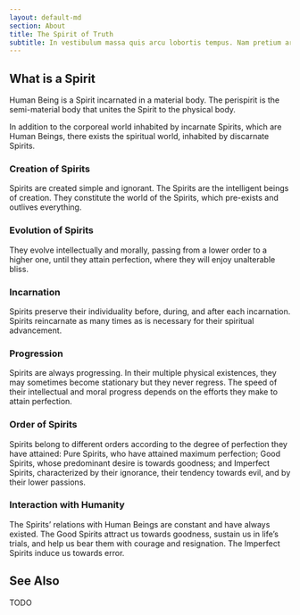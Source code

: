 ```yaml
---
layout: default-md
section: About
title: The Spirit of Truth
subtitle: In vestibulum massa quis arcu lobortis tempus. Nam pretium arcu in odio vulputate luctus.
---
```


## What is a Spirit

Human Being is a Spirit incarnated in a material body. The perispirit is the semi-material body that unites the Spirit to the physical body.

In addition to the corporeal world inhabited by incarnate Spirits, which are Human Beings, there exists the spiritual world, inhabited by discarnate Spirits.

### Creation of Spirits
Spirits are created simple and ignorant. The Spirits are the intelligent beings of creation. They constitute the world of the Spirits, which pre-exists and outlives everything.


### Evolution of Spirits
They evolve intellectually and morally, passing from a lower order to a higher one, until they attain perfection, where they will enjoy unalterable bliss.

### Incarnation
Spirits preserve their individuality before, during, and after each incarnation. Spirits reincarnate as many times as is necessary for their spiritual advancement.

### Progression
Spirits are always progressing. In their multiple physical existences, they may sometimes become stationary but they never regress. The speed of their intellectual and moral progress depends on the efforts they make to attain perfection.

### Order of Spirits
Spirits belong to different orders according to the degree of perfection they have attained: Pure Spirits, who have attained maximum perfection; Good Spirits, whose predominant desire is towards goodness; and Imperfect Spirits, characterized by their ignorance, their tendency towards evil, and by their lower passions.

### Interaction with Humanity
The Spirits’ relations with Human Beings are constant and have always existed. The Good Spirits attract us towards goodness, sustain us in life’s trials, and help us bear them with courage and resignation. The Imperfect Spirits induce us towards error. 



## See Also

TODO
